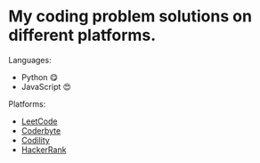 # My coding problem solutions on different platforms.

Languages:

- Python 😋
- JavaScript 😍

Platforms:

- [LeetCode](https://leetcode.com/)
- [Coderbyte](https://www.youtube.com/c/CoderbyteDevelopers)
- [Codility](https://app.codility.com/programmers/)
- [HackerRank](https://www.hackerrank.com)
